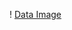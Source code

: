 ! [Data Image](https://tr1.cbsistatic.com/hub/i/r/2017/02/09/c567a6a6-f4ca-4a3e-8d48-e37ec9a4ec82/thumbnail/768x432/c6ca14c3e44d2ac7c851e84fde533a6c/bigdataistock-496699834allanswart.jpg)
